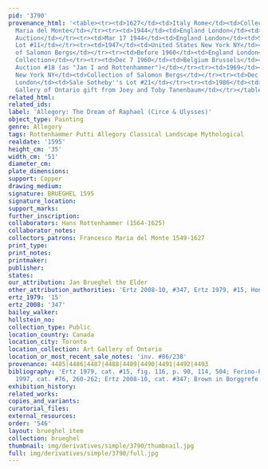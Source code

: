 ```yaml
---
pid: '3790'
provenance_html: '<table><tr><td>1627</td><td>Italy Rome</td><td>Collection of Francesco
  Maria del Monte</td></tr><tr><td>1944</td><td>England London</td><td>Asa Thomas
  Auction</td></tr><tr><td>Mar 17 1944</td><td>England London</td><td>Sale Christie''s
  Lot #11</td></tr><tr><td>1947</td><td>United States New York NY</td><td>Collection
  of Salomon Bergs</td></tr><tr><td>Before 1960</td><td>England London</td><td>Beaufort
  Collection</td></tr><tr><td>Dec 7 1960</td><td>Belgium Brussels</td><td>Sale Stuyck
  Auction #18 (as "Jan I and Rottenhammer")</td></tr><tr><td>1969</td><td>United States
  New York NY</td><td>Collection of Salomon Bergs</td></tr><tr><td>Dec 12 1979</td><td>England
  London</td><td>Sale Sotheby''s Lot #21</td></tr><tr><td>1986</td><td>Canada Toronto</td><td>Art
  Gallery of Ontario gift from Joey and Toby Tanenbaum</td></tr></table>'
related_html: 
related_ids: 
label: 'Allegory: The Dream of Raphael (Circe & Ulysses)'
object_type: Painting
genre: Allegory
tags: Rottenhammer Putti Allegory Classical Landscape Mythological
realdate: '1595'
height_cm: '35'
width_cm: '51'
diameter_cm: 
plate_dimensions: 
support: Copper
drawing_medium: 
signature: BRUEGHEL 1595
signature_location: 
support_marks: 
further_inscription: 
collaborators: Hans Rottenhammer (1564-1625)
collaborator_notes: 
collectors_patrons: Francesco Maria del Monte 1549-1627
print_type: 
print_notes: 
printmaker: 
publisher: 
states: 
our_attribution: Jan Brueghel the Elder
other_attribution_authorities: 'Ertz 2008-10, #347, Ertz 1979, #15, Honig database'
ertz_1979: '15'
ertz_2008: '347'
bailey_walker: 
hollstein_no: 
collection_type: Public
location_country: Canada
location_city: Toronto
location_collection: Art Gallery of Ontario
location_or_most_recent_sale_notes: 'inv. #86/238'
provenance: 4485|4486|4487|4488|4489|4490|4491|4492|4493
bibliography: 'Ertz 1979, cat. #15, fig. 116, p. 90, 114, 504; Ferino-Pagden in Essen
  1997, cat. #76, 260-262; Ertz 2008-10, cat. #347; Brown in Borggrefe 2008'
exhibition_history: 
related_works: 
copies_and_variants: 
curatorial_files: 
external_resources: 
order: '546'
layout: brueghel_item
collection: brueghel
thumbnail: img/derivatives/simple/3790/thumbnail.jpg
full: img/derivatives/simple/3790/full.jpg
---
```

